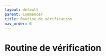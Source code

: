 ```yaml
---
layout: default
parent: Commencer
title: Routine de vérification
nav_order: 6
---
```


# Routine de vérification